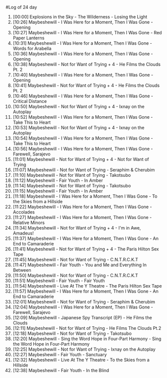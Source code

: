#Log of 24 day

1. [00:00] Explosions in the Sky - The Wilderness - Losing the Light
1. [10:26] Maybeshewill - I Was Here for a Moment, Then I Was Gone - Opening
1. [10:27] Maybeshewill - I Was Here for a Moment, Then I Was Gone - Red Paper Lanterns
1. [10:31] Maybeshewill - I Was Here for a Moment, Then I Was Gone - Words for Arabella
1. [10:36] Maybeshewill - I Was Here for a Moment, Then I Was Gone - Opening
1. [10:38] Maybeshewill - Not for Want of Trying + 4 - He Films the Clouds Pt. 2
1. [10:40] Maybeshewill - I Was Here for a Moment, Then I Was Gone - Opening
1. [10:41] Maybeshewill - Not for Want of Trying + 4 - He Films the Clouds Pt. 2
1. [10:46] Maybeshewill - I Was Here for a Moment, Then I Was Gone - Critical Distance
1. [10:50] Maybeshewill - Not for Want of Trying + 4 - Ixnay on the Autoplay
1. [10:52] Maybeshewill - I Was Here for a Moment, Then I Was Gone - Take This to Heart
1. [10:53] Maybeshewill - Not for Want of Trying + 4 - Ixnay on the Autoplay
1. [10:54] Maybeshewill - I Was Here for a Moment, Then I Was Gone - Take This to Heart
1. [10:56] Maybeshewill - I Was Here for a Moment, Then I Was Gone - Farewell, Sarajevo
1. [11:01] Maybeshewill - Not for Want of Trying + 4 - Not for Want of Trying
1. [11:07] Maybeshewill - Not for Want of Trying - Seraphim & Cherubim
1. [11:10] Maybeshewill - Not for Want of Trying - Takotsubo
1. [11:12] Maybeshewill - Fair Youth - In Amber
1. [11:14] Maybeshewill - Not for Want of Trying - Takotsubo
1. [11:15] Maybeshewill - Fair Youth - In Amber
1. [11:18] Maybeshewill - I Was Here for a Moment, Then I Was Gone - To the Skies from a Hillside
1. [11:22] Maybeshewill - I Was Here for a Moment, Then I Was Gone - Accolades
1. [11:27] Maybeshewill - I Was Here for a Moment, Then I Was Gone - Relative Minors
1. [11:34] Maybeshewill - Not for Want of Trying + 4 - I'm in Awe, Amadeus!
1. [11:37] Maybeshewill - I Was Here for a Moment, Then I Was Gone - An End to Camaraderie
1. [11:41] Maybeshewill - Not for Want of Trying + 4 - The Paris Hilton Sex Tape
1. [11:45] Maybeshewill - Not for Want of Trying - C.N.T.R.C.K.T
1. [11:47] Maybeshewill - Fair Youth - You and Me and Everything In Between
1. [11:50] Maybeshewill - Not for Want of Trying - C.N.T.R.C.K.T
1. [11:51] Maybeshewill - Fair Youth - Fair Youth
1. [11:54] Maybeshewill - Live At The Y Theatre - The Paris Hilton Sex Tape
1. [11:57] Maybeshewill - I Was Here for a Moment, Then I Was Gone - An End to Camaraderie
1. [12:01] Maybeshewill - Not for Want of Trying - Seraphim & Cherubim
1. [12:04] Maybeshewill - I Was Here for a Moment, Then I Was Gone - Farewell, Sarajevo
1. [12:09] Maybeshewill - Japanese Spy Transcript (EP) - He Films the Clouds
1. [12:11] Maybeshewill - Not for Want of Trying - He Films The Clouds Pt.2
1. [12:18] Maybeshewill - Not for Want of Trying - Takotsubo
1. [12:20] Maybeshewill - Sing the Word Hope in Four-Part Harmony - Sing the Word Hope in Four-Part Harmony
1. [12:25] Maybeshewill - Not for Want of Trying - Ixnay on the Autoplay
1. [12:27] Maybeshewill - Fair Youth - Sanctuary
1. [12:32] Maybeshewill - Live At The Y Theatre - To the Skies from a Hillside
1. [12:38] Maybeshewill - Fair Youth - In the Blind
